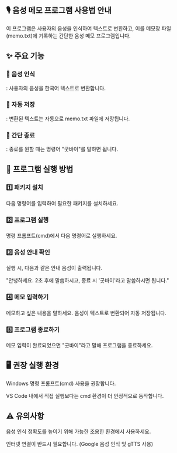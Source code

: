 ## 🎙️ 음성 메모 프로그램 사용법 안내

이 프로그램은 사용자의 음성을 인식하여 텍스트로 변환하고, 이를 메모장 파일(memo.txt)에 기록하는 간단한 음성 메모 프로그램입니다.

## ✨ 주요 기능

### 🎤 음성 인식
: 사용자의 음성을 한국어 텍스트로 변환합니다.

### 📄 자동 저장
: 변환된 텍스트는 자동으로 memo.txt 파일에 저장됩니다.

### 🛑 간단 종료
: 종료를 원할 때는 명령어 "굿바이"를 말하면 됩니다.

## 🚀 프로그램 실행 방법

### 1️⃣ 패키지 설치

다음 명령어를 입력하여 필요한 패키지를 설치하세요.

### 2️⃣ 프로그램 실행

명령 프롬프트(cmd)에서 다음 명령어로 실행하세요.

### 3️⃣ 음성 안내 확인

실행 시, 다음과 같은 안내 음성이 출력됩니다.

"안녕하세요. 2초 후에 말씀하시고, 종료 시 '굿바이'라고 말씀하시면 됩니다."

### 4️⃣ 메모 입력하기

메모하고 싶은 내용을 말하세요. 음성이 텍스트로 변환되어 자동 저장됩니다.

### 5️⃣ 프로그램 종료하기

메모 입력이 완료되었으면 "굿바이"라고 말해 프로그램을 종료하세요.

## 🖥️ 권장 실행 환경

Windows 명령 프롬프트(cmd) 사용을 권장합니다.

VS Code 내에서 직접 실행보다는 cmd 환경이 더 안정적으로 동작합니다.

## ⚠️ 유의사항

음성 인식 정확도를 높이기 위해 가능한 조용한 환경에서 사용하세요.

인터넷 연결이 반드시 필요합니다. (Google 음성 인식 및 gTTS 사용)
